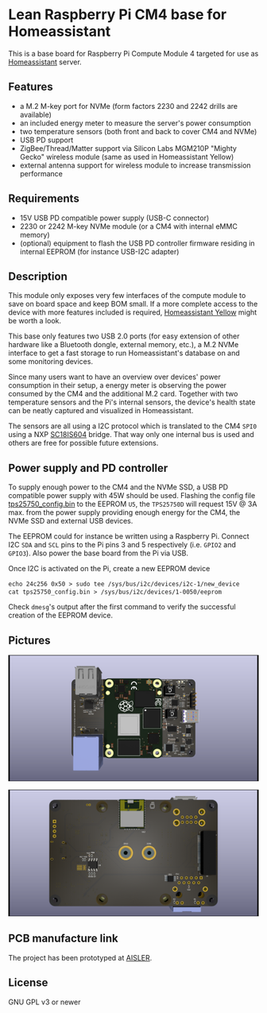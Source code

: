 Lean Raspberry Pi CM4 base for Homeassistant
===

This is a base board for Raspberry Pi Compute Module 4 targeted for use as [Homeassistant](http://homeassistant.io/) server.

## Features

* a M.2 M-key port for NVMe (form factors 2230 and 2242 drills are available)
* an included energy meter to measure the server's power consumption
* two temperature sensors (both front and back to cover CM4 and NVMe)
* USB PD support
* ZigBee/Thread/Matter support via Silicon Labs MGM210P "Mighty Gecko" wireless module (same as used in Homeassistant Yellow)
* external antenna support for wireless module to increase transmission performance

## Requirements

* 15V USB PD compatible power supply (USB-C connector)
* 2230 or 2242 M-key NVMe module (or a CM4 with internal eMMC memory)
* (optional) equipment to flash the USB PD controller firmware residing in internal EEPROM (for instance USB-I2C adapter)

## Description

This module only exposes very few interfaces of the compute module to save on board space and keep BOM small.
If a more complete access to the device with more features included is required,
[Homeassistant Yellow](https://www.crowdsupply.com/nabu-casa/home-assistant-yellow) might be worth a look.

This base only features two USB 2.0 ports (for easy extension of other hardware like a Bluetooth dongle, external memory, etc.),
a M.2 NVMe interface to get a fast storage to run Homeassistant's database on and some monitoring devices.

Since many users want to have an overview over devices' power consumption in their setup, a energy meter is
observing the power consumed by the CM4 and the additional M.2 card. Together with two temperature sensors
and the Pi's internal sensors, the device's health state can be neatly captured and visualized in Homeassistant.

The sensors are all using a I2C protocol which is translated to the CM4 `SPI0` using a NXP
[SC18IS604](https://www.nxp.com/products/peripherals-and-logic/signal-chain/bridges/spi-to-ic-bus-bridge:SC18IS604)
bridge. That way only one internal bus is used and others are free for possible future extensions.

## Power supply and PD controller

To supply enough power to the CM4 and the NVMe SSD, a USB PD compatible power supply with 45W should be used.
Flashing the config file [tps25750_config.bin](tps25750_config.bin) to the EEPROM `U5`, the `TPS25750D` will
request 15V @ 3A max. from the power supply providing enough energy for the CM4, the NVMe SSD and external USB
devices.

The EEPROM could for instance be written using a Raspberry Pi. Connect I2C `SDA` and `SCL` pins to the Pi pins 3
and 5 respectively (i.e. `GPIO2` and `GPIO3`). Also power the base board from the Pi via USB.

Once I2C is activated on the Pi, create a new EEPROM device

```
echo 24c256 0x50 > sudo tee /sys/bus/i2c/devices/i2c-1/new_device
cat tps25750_config.bin > /sys/bus/i2c/devices/1-0050/eeprom
```

Check `dmesg`'s output after the first command to verify the successful creation of the EEPROM device.

## Pictures
![Front view](images/front.png)

![Back view](images/back.png)

## PCB manufacture link

The project has been prototyped at [AISLER](https://aisler.net/p/MXNUZCCB).

## License
GNU GPL v3 or newer

